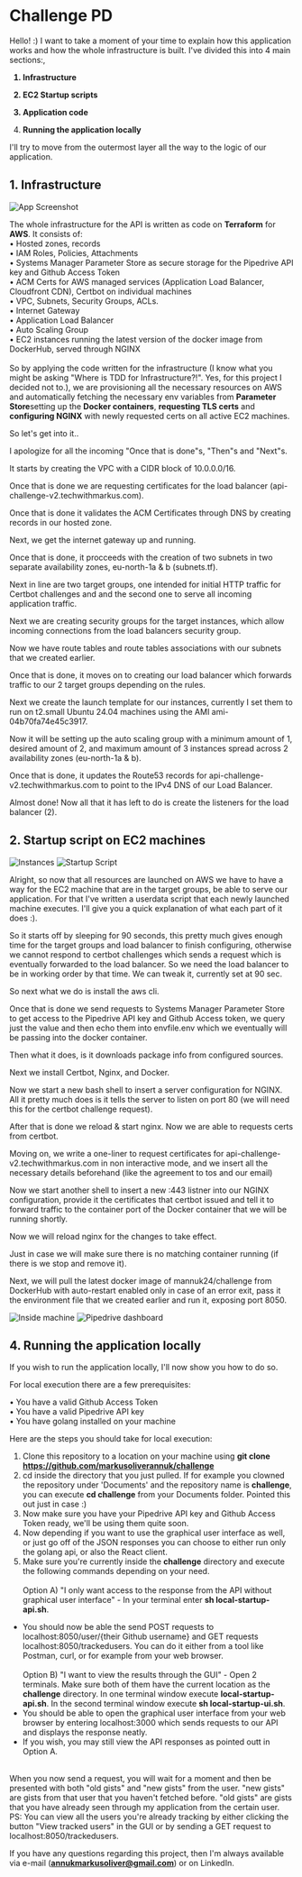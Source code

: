 
# Challenge PD

Hello! :)
I want to take a moment of your time to explain how this application works and how the whole infrastructure is built. 
I've divided this into 4 main sections:,<b>
 
1) Infrastructure<br>

2) EC2 Startup scripts<br>

3) Application code<br>

4) Running the application locally<br></b>

I'll try to move from the outermost layer all the way to the logic of our application.


## 1. Infrastructure

![App Screenshot](schemas/architectureschema.png)

The whole infrastructure for the API is written as code on <b>Terraform</b> for <b>AWS</b>. It consists of:<br>
• Hosted zones, records<br>
• IAM Roles, Policies, Attachments<br>
• Systems Manager Parameter Store as secure storage for the Pipedrive API key and Github Access Token<br>
• ACM Certs for AWS managed services (Application Load Balancer, Cloudfront CDN), Certbot on individual machines<br>
• VPC, Subnets, Security Groups, ACLs.<br>
• Internet Gateway<br>
• Application Load Balancer<br>
• Auto Scaling Group<br>
• EC2 instances running the latest version of the docker image from DockerHub, served through NGINX<br>
<br>
So by applying the code written for the infrastructure (I know what you might be asking "Where is TDD for Infrastructure?!". Yes, for this project I decided not to.), we are provisioning all the necessary resources on AWS and automatically fetching the necessary env variables from <b>Parameter Store</b>setting up the <b>Docker containers</b>, <b>requesting TLS certs</b> and <b>configuring NGINX</b> with newly requested certs on all active EC2 machines.

So let's get into it..

I apologize for all the incoming "Once that is done"s, "Then"s and "Next"s.

It starts by creating the VPC with a CIDR block of 10.0.0.0/16.

Once that is done we are requesting certificates for the load balancer (api-challenge-v2.techwithmarkus.com).

Once that is done it validates the ACM Certificates through DNS by creating records in our hosted zone.

Next, we get the internet gateway up and running.

Once that is done, it procceeds with the creation of two subnets in two separate availability zones, eu-north-1a & b (subnets.tf).

Next in line are two target groups, one intended for initial HTTP traffic for Certbot challenges and and the second one to serve all incoming application traffic. 

Next we are creating security groups for the target instances, which allow incoming connections from the load balancers security group. 

Now we have route tables and route tables associations with our subnets that we created earlier.

Once that is done, it moves on to creating our load balancer which forwards traffic to our 2 target groups depending on the rules. 

Next we create the launch template for our instances, currently I set them to run on t2.small Ubuntu 24.04 machines using the AMI ami-04b70fa74e45c3917.

Now it will be setting up the auto scaling group with a minimum amount of 1, desired amount of 2, and maximum amount of 3 instances spread across 2 availability zones (eu-north-1a & b).

Once that is done, it updates the Route53 records for api-challenge-v2.techwithmarkus.com to point to the IPv4 DNS of our Load Balancer.

Almost done! Now all that it has left to do is create the listeners for the load balancer (2).
<br>

## 2. Startup script on EC2 machines
![Instances](schemas/instances.png)
![Startup Script](schemas/startupscript.png.png)

Alright, so now that all resources are launched on AWS we have to have a way for the EC2 machine that are in the target groups, be able to serve our application. For that I've written a userdata script that each newly launched machine executes. I'll give you a quick explanation of what each part of it does :).

So it starts off by sleeping for 90 seconds, this pretty much gives enough time for the target groups and load balancer to finish configuring, otherwise we cannot respond to certbot challenges which sends a request which is eventually forwarded to the load balancer. So we need the load balancer to be in working order by that time. We can tweak it, currently set at 90 sec.

So next what we do is install the aws cli.

Once that is done we send requests to Systems Manager Parameter Store to get access to the Pipedrive API key and Github Access token, we query just the value and then echo them into envfile.env which we eventually will be passing into the docker container.


Then what it does, is it downloads package info from configured sources.

Next we install Certbot, Nginx, and Docker.

Now we start a new bash shell to insert a server configuration for NGINX. All it pretty much does is it tells the server to listen on port 80 (we will need this for the certbot challenge request).

After that is done we reload & start nginx. Now we are able to requests certs from certbot.

Moving on, we write a one-liner to request certificates for api-challenge-v2.techwithmarkus.com in non interactive mode, and we insert all the necessary details beforehand (like the agreement to tos and our email)

Now we start another shell to insert a new :443 listner into our NGINX configuration, provide it the certificates that certbot issued and tell it to forward traffic to the container port of the Docker container that we will be running shortly.

Now we will reload nginx for the changes to take effect.

Just in case we will make sure there is no matching container running (if there is we stop and remove it).

Next, we will pull the latest docker image of mannuk24/challenge from DockerHub with auto-restart enabled only in case of an error exit, pass it the environment file that we created earlier and run it, exposing port 8050.

![Inside machine](schemas/insidemachine.png)
![Pipedrive dashboard](schemas/pipedrive.png)

## 4. Running the application locally

If you wish to run the application locally, I'll now show you how to do so.

For local execution there are a few prerequisites:<br>

• You have a valid Github Access Token<br>
• You have a valid Pipedrive API key<br>
• You have golang installed on your machine<br>

Here are the steps you should take for local execution:
1) Clone this repository to a location on your machine using <b>git clone https://github.com/markusoliverannuk/challenge</b><br>
2) cd inside the directory that you just pulled. If for example you clowned the repository under 'Documents' and the repository name is <b>challenge</b>, you can execute <b>cd challenge</b> from your Documents folder. Pointed this out just in case :)<br>
3) Now make sure you have your Pipedrive API key and Github Access Token ready, we'll be using them quite soon.</br>
4) Now depending if you want to use the graphical user interface as well, or just go off of the JSON responses you can choose to either run only the golang api, or also the React client.<br>
5) Make sure you're currently inside the <b>challenge</b> directory and execute the following commands depending on your need.<br><br>
Option A) "I only want access to the response from the API without graphical user interface" - In your terminal enter <b>sh local-startup-api.sh</b>.<br>
- You should now be able the send POST requests to localhost:8050/user/{their Github username} and GET requests localhost:8050/trackedusers. You can do it either from a tool like Postman, curl, or for example from your web browser.<br><br>
Option B) "I want to view the results through the GUI" - Open 2 terminals. Make  sure both of them have the current location as the <b>challenge</b> directory. In one terminal window execute <b>local-startup-api.sh</b>. In the second terminal window execute <b>sh local-startup-ui.sh</b>.<br>
- You should be able to open the graphical user interface from your web browser by entering localhost:3000 which sends requests to our API and displays the response neatly.<br>
- If you wish, you may still view the API responses as pointed outt in Option A.<br>
<br>
When you now send a request, you will wait for a moment and then be presented with both "old gists" and "new gists" from the user. "new gists" are gists from that user that you haven't fetched before. "old gists" are gists that you have already seen through my application from the certain user.<br>
PS: You can view all the users you're already tracking by either clicking the button "View tracked users" in the GUI or by sending a GET request to localhost:8050/trackedusers.

If you have any questions regarding this project, then I'm always available via e-mail (<b>annukmarkusoliver@gmail.com</b>) or on LinkedIn.